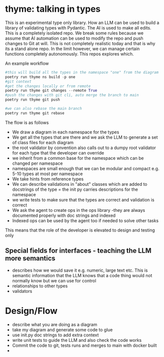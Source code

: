 # thyme: talking in types

This is an experimental type only library. How an LLM can be used to build a library of validating types with Pydantic. The AI is used to make all edits.
This is a completely isolated repo. We break some rules because we assume that AI automation can be used to modify the repo and push changes to Git at will.
This is not completely realistic today and that is why its a stand alone repo. In the limit however, we can manage certain functions completely autonomously. This repos explores which.

An example workflow

```python
#this will build all the types in the namespace "one" from the diagram and doc string in init.py
poetry run thyme ns build -p one
#git context
#get the changes locally or from remote
poetry run thyme git changes --remote True
#push the changes with git cli, auto merge the branch to main
poetry run thyme git push

#we can also rebase the main branch
poetry run thyme git rebase

```

The flow is as follows

- We draw a diagram in each namespace for the types
- We get all the types that are there and we ask the LLM to generate a set of class files for each diagram
- the root validator by convention also calls out to a dumpy root validator for each type that the developer can override
- we inherit from a common base for the namespace which can be changed per namespace
- namespaces are small enough that we can be modular and compact e.g. 5-10 types at most per namespace
- We take hints from reference types
- We can describe validations in "about" classes which are added to docstrings of the type = the init py carries descriptions for the namespace
- we write tests to make sure that the types are correct and validation is correct
- We ask the agent to create ops in the ops library -they are always documented properly with doc strings and indexed
- Indexed ops can be used by the agent too if needed to solve other tasks

This means that the role of the developer is elevated to design and testing only

## Special fields for interfaces - teaching the LLM more semantics

- describes how we would save it e.g. numeric, large text etc. This is semantic information that the LLM knows that a code thing would not normally know but we can use for control
- relationships to other types
- validators

# Design/Flow

- describe what you are doing as a diagram
- take my diagram and generate some code to glue
- use init.py doc strings to add extra context
- write unit tests to guide the LLM and also check the code works
- Commit the code to git, tests runs and merges to main with docker built
-
